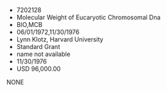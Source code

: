 * 7202128
* Molecular Weight of Eucaryotic Chromosomal Dna
* BIO,MCB
* 06/01/1972,11/30/1976
* Lynn Klotz, Harvard University
* Standard Grant
*   name not available
* 11/30/1976
* USD 96,000.00

NONE